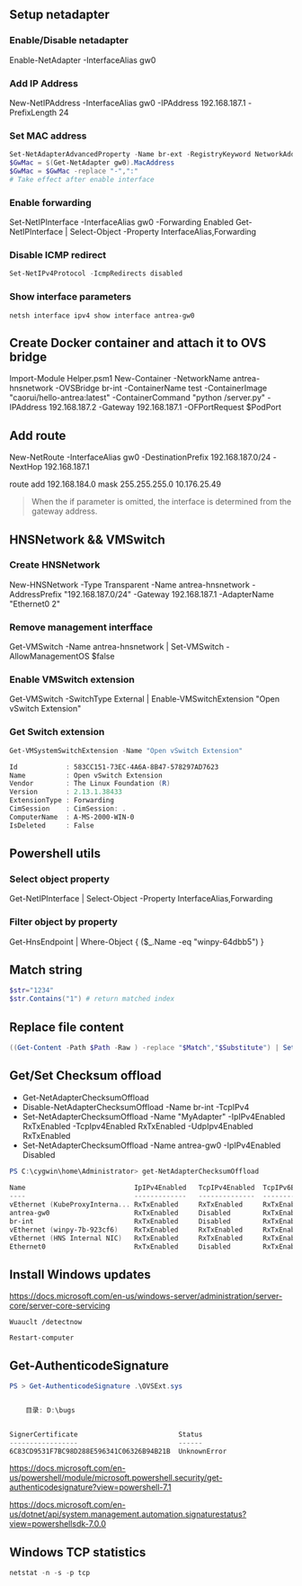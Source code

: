 
## Setup netadapter

### Enable/Disable netadapter

Enable-NetAdapter -InterfaceAlias gw0

### Add IP Address

New-NetIPAddress -InterfaceAlias gw0 -IPAddress 192.168.187.1 -PrefixLength 24

### Set MAC address

``` powershell
Set-NetAdapterAdvancedProperty -Name br-ext -RegistryKeyword NetworkAddress -RegistryValue 005056A7769A
$GwMac = $(Get-NetAdapter gw0).MacAddress
$GwMac = $GwMac -replace "-",":"
# Take effect after enable interface
```
### Enable forwarding

Set-NetIPInterface -InterfaceAlias gw0 -Forwarding Enabled
Get-NetIPInterface  | Select-Object -Property InterfaceAlias,Forwarding

###  Disable ICMP redirect

``` powershell
Set-NetIPv4Protocol -IcmpRedirects disabled
```

### Show interface parameters
```
netsh interface ipv4 show interface antrea-gw0
```


## Create Docker container and attach it to OVS bridge

Import-Module Helper.psm1
New-Container -NetworkName antrea-hnsnetwork -OVSBridge br-int -ContainerName test -ContainerImage "caorui/hello-antrea:latest" -ContainerCommand "python /server.py" -IPAddress 192.168.187.2 -Gateway 192.168.187.1 -OFPortRequest $PodPort

## Add route

New-NetRoute -InterfaceAlias gw0 -DestinationPrefix 192.168.187.0/24 -NextHop 192.168.187.1

route add 192.168.184.0 mask 255.255.255.0 10.176.25.49
> When the if parameter is omitted, the interface is determined from the gateway address.

## HNSNetwork && VMSwitch

### Create HNSNetwork

New-HNSNetwork -Type Transparent -Name antrea-hnsnetwork -AddressPrefix "192.168.187.0/24" -Gateway 192.168.187.1 -AdapterName "Ethernet0 2"

### Remove management interfface

Get-VMSwitch -Name antrea-hnsnetwork  | Set-VMSwitch -AllowManagementOS $false

### Enable VMSwitch extension

Get-VMSwitch -SwitchType External | Enable-VMSwitchExtension "Open vSwitch Extension"

### Get Switch extension
``` powershell
Get-VMSystemSwitchExtension -Name "Open vSwitch Extension"

Id            : 583CC151-73EC-4A6A-8B47-578297AD7623                                                                                                                                                                       
Name          : Open vSwitch Extension                                                                                                                                                                                     
Vendor        : The Linux Foundation (R)                                                                                                                                                                                   
Version       : 2.13.1.38433                                                                                                                                                                            
ExtensionType : Forwarding                                                                                                                                                                                                 
CimSession    : CimSession: .                                                                                                                                                                                              
ComputerName  : A-MS-2000-WIN-0                                                                                                                                                                                            
IsDeleted     : False
```


## Powershell utils

### Select object property

Get-NetIPInterface  | Select-Object -Property InterfaceAlias,Forwarding

### Filter object by property

Get-HnsEndpoint | Where-Object  { ($_.Name -eq "winpy-64dbb5") } 

## Match string

``` powershell
$str="1234"
$str.Contains("1") # return matched index
```

## Replace file content

``` powershell
((Get-Content -Path $Path -Raw ) -replace "$Match","$Substitute") | Set-Content -Path $Path
```
## Get/Set Checksum offload

- Get-NetAdapterChecksumOffload
- Disable-NetAdapterChecksumOffload -Name br-int  -TcpIPv4
- Set-NetAdapterChecksumOffload -Name "MyAdapter" -IpIPv4Enabled RxTxEnabled -TcpIpv4Enabled RxTxEnabled -UdpIpv4Enabled RxTxEnabled
- Set-NetAdapterChecksumOffload -Name antrea-gw0 -IpIPv4Enabled Disabled

``` powershell
PS C:\cygwin\home\Administrator> get-NetAdapterChecksumOffload                                                                                                          
                                                                                                                                                                        
Name                           IpIPv4Enabled   TcpIPv4Enabled  TcpIPv6Enabled  UdpIPv4Enabled  UdpIPv6Enabled                                                           
----                           -------------   --------------  --------------  --------------  --------------                                                           
vEthernet (KubeProxyInterna... RxTxEnabled     RxTxEnabled     RxTxEnabled     RxTxEnabled     RxTxEnabled                                                              
antrea-gw0                     RxTxEnabled     Disabled        RxTxEnabled     RxTxEnabled     RxTxEnabled                                                              
br-int                         RxTxEnabled     Disabled        RxTxEnabled     RxTxEnabled     RxTxEnabled                                                              
vEthernet (winpy-7b-923cf6)    RxTxEnabled     RxTxEnabled     RxTxEnabled     RxTxEnabled     RxTxEnabled                                                              
vEthernet (HNS Internal NIC)   RxTxEnabled     RxTxEnabled     RxTxEnabled     RxTxEnabled     RxTxEnabled                                                              
Ethernet0                      RxTxEnabled     Disabled        RxTxEnabled     RxTxEnabled     RxTxEnabled 
```

## Install Windows updates

<https://docs.microsoft.com/en-us/windows-server/administration/server-core/server-core-servicing>

```
Wuauclt /detectnow

Restart-computer 
```

## Get-AuthenticodeSignature

``` powershell
PS > Get-AuthenticodeSignature .\OVSExt.sys


    目录: D:\bugs


SignerCertificate                         Status                                 Path
-----------------                         ------                                 ----
6C83CD9531F7BC98D288E596341C06326B94B21B  UnknownError                           OVSExt.sys
```

<https://docs.microsoft.com/en-us/powershell/module/microsoft.powershell.security/get-authenticodesignature?view=powershell-7.1>

<https://docs.microsoft.com/en-us/dotnet/api/system.management.automation.signaturestatus?view=powershellsdk-7.0.0>

## Windows TCP statistics

``` powershell
netstat -n -s -p tcp
```

